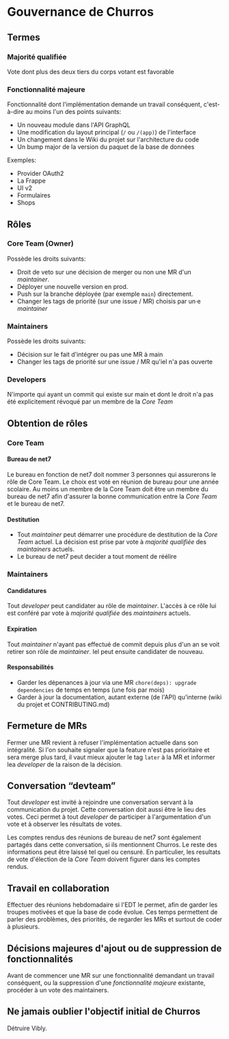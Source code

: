 # Gouvernance de Churros

## Termes

### Majorité qualifiée

Vote dont plus des deux tiers du corps votant est favorable

### Fonctionnalité majeure

Fonctionnalité dont l'implémentation demande un travail conséquent, c'est-à-dire au moins l'un des points suivants:

- Un nouveau module dans l'API GraphQL
- Une modification du layout principal (`/` ou `/(app)`) de l'interface
- Un changement dans le Wiki du projet sur l'architecture du code
- Un bump major de la version du paquet de la base de données

Exemples:

- Provider OAuth2
- La Frappe
- UI v2
- Formulaires
- Shops

## Rôles

### Core Team (Owner)

Possède les droits suivants:

- Droit de veto sur une décision de merger ou non une MR d'un _maintainer_.
- Déployer une nouvelle version en prod.
- Push sur la branche déployée (par exemple `main`) directement.
- Changer les tags de priorité (sur une issue / MR) choisis par un·e _maintainer_

### Maintainers

Possède les droits suivants:

- Décision sur le fait d'intégrer ou pas une MR à main
- Changer les tags de priorité sur une issue / MR qu'iel n'a pas ouverte

### Developers

N'importe qui ayant un commit qui existe sur main et dont le droit n'a pas été explicitement révoqué par un membre de la _Core Team_

## Obtention de rôles

### Core Team

#### Bureau de net7

Le bureau en fonction de net7 doit nommer 3 personnes qui assurerons le rôle de Core Team. Le choix est voté en réunion de bureau pour une année scolaire. 
Au moins un membre de la Core Team doit être un membre du bureau de net7 afin d'assurer la bonne communication entre la _Core Team_ et le bureau de net7.

#### Destitution

- Tout _maintainer_ peut démarrer une procédure de destitution de la _Core Team_ actuel. La décision est prise par vote à _majorité qualifiée_ des _maintainers_ actuels.
- Le bureau de net7 peut decider a tout moment de réélire 

### Maintainers

#### Candidatures

Tout _developer_ peut candidater au rôle de _maintainer_. L'accès à ce rôle lui est conféré par vote à _majorité qualifiée_ des _maintainers_ actuels.

#### Expiration

Tout _maintainer_ n'ayant pas effectué de commit depuis plus d'un an se voit retirer son rôle de _maintainer_. Iel peut ensuite candidater de nouveau.

#### Responsabilités

- Garder les dépenances à jour via une MR `chore(deps): upgrade dependencies` de temps en temps (une fois par mois)
- Garder à jour la documentation, autant externe (de l'API) qu'interne (wiki du projet et CONTRIBUTING.md)

## Fermeture de MRs

Fermer une MR revient à refuser l'implémentation actuelle dans son intégralité. Si l'on souhaite signaler que la feature n'est pas prioritaire et sera merge plus tard, il vaut mieux ajouter le tag `later` à la MR et informer lea _developer_ de la raison de la décision.

## Conversation “devteam”

Tout _developer_ est invité à rejoindre une conversation servant à la communication du projet. Cette conversation doit aussi être le lieu des votes. Ceci permet à tout _developer_ de participer à l'argumentation d'un vote et à observer les résultats de votes.

Les comptes rendus des réunions de bureau de net7 sont également partagés dans cette conversation, si ils mentionnent Churros. Le reste des informations peut être laissé tel quel ou censuré. En particulier, les resultats de vote d'élection de la _Core Team_ doivent figurer dans les comptes rendus.

## Travail en collaboration

Effectuer des réunions hebdomadaire si l'EDT le permet, afin de garder les troupes motivées et que la base de code évolue. Ces temps permettent de parler des problèmes, des priorités, de regarder les MRs et surtout de coder à plusieurs.

## Décisions majeures d'ajout ou de suppression de fonctionnalités

Avant de commencer une MR sur une fonctionnalité demandant un travail conséquent, ou la suppression d'une _fonctionnalité majeure_ existante, procéder à un vote des maintainers.

## Ne jamais oublier l'objectif initial de Churros

Détruire Vibly.
